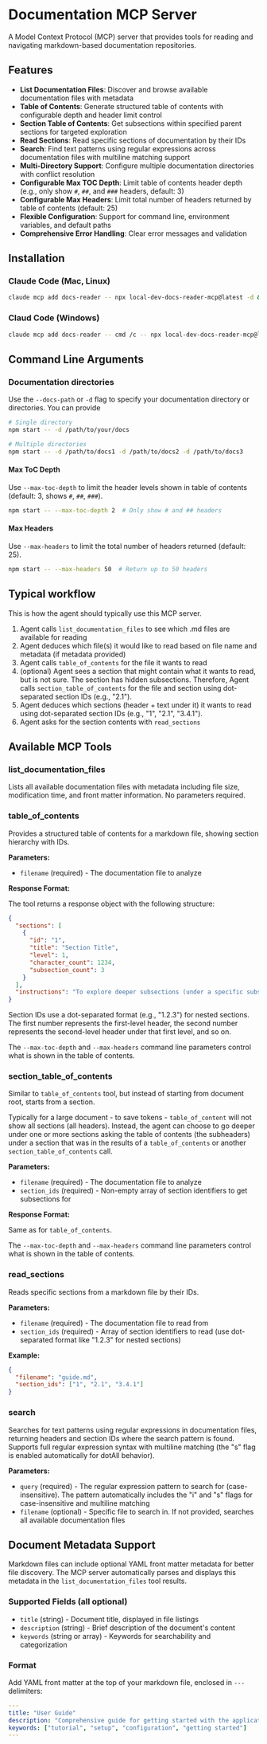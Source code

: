 # Documentation MCP Server

A Model Context Protocol (MCP) server that provides tools for reading and navigating markdown-based documentation repositories.

## Features

- **List Documentation Files**: Discover and browse available documentation files with metadata
- **Table of Contents**: Generate structured table of contents with configurable depth and header limit control
- **Section Table of Contents**: Get subsections within specified parent sections for targeted exploration
- **Read Sections**: Read specific sections of documentation by their IDs
- **Search**: Find text patterns using regular expressions across documentation files with multiline matching support
- **Multi-Directory Support**: Configure multiple documentation directories with conflict resolution
- **Configurable Max TOC Depth**: Limit table of contents header depth (e.g., only show `#`, `##`, and `###` headers, default: 3)
- **Configurable Max Headers**: Limit total number of headers returned by table of contents (default: 25)
- **Flexible Configuration**: Support for command line, environment variables, and default paths
- **Comprehensive Error Handling**: Clear error messages and validation

## Installation

### Claude Code (Mac, Linux)
```bash
claude mcp add docs-reader -- npx local-dev-docs-reader-mcp@latest -d &lt;documentation_directory> 
```

### Claud Code (Windows)
```bash
claude mcp add docs-reader -- cmd /c -- npx local-dev-docs-reader-mcp@latest -d &lt;documentation_directory> 
```

## Command Line Arguments

### Documentation directories

Use the `--docs-path` or `-d` flag to specify your documentation directory or directories. You can provide 

```bash
# Single directory
npm start -- -d /path/to/your/docs

# Multiple directories
npm start -- -d /path/to/docs1 -d /path/to/docs2 -d /path/to/docs3
```

#### Max ToC Depth

Use `--max-toc-depth` to limit the header levels shown in table of contents (default: 3, shows `#`, `##`, `###`).

```bash
npm start -- --max-toc-depth 2  # Only show # and ## headers
```

#### Max Headers

Use `--max-headers` to limit the total number of headers returned (default: 25).

```bash
npm start -- --max-headers 50  # Return up to 50 headers
```

## Typical workflow

This is how the agent should typically use this MCP server.

1. Agent calls `list_documentation_files` to see which .md files are available for reading
2. Agent deduces which file(s) it would like to read based on file name and metadata (if metadata provided)
3. Agent calls `table_of_contents` for the file it wants to read
4. (optional) Agent sees a section that might contain what it wants to read, but is not sure. The section has hidden subsections. Therefore, Agent calls `section_table_of_contents` for the file and section using dot-separated section IDs (e.g., "2.1").
5. Agent deduces which sections (header + text under it) it wants to read using dot-separated section IDs (e.g., "1", "2.1", "3.4.1").
6. Agent asks for the section contents with `read_sections`


## Available MCP Tools

### list_documentation_files
Lists all available documentation files with metadata including file size, modification time, and front matter information.
No parameters required.

### table_of_contents
Provides a structured table of contents for a markdown file, showing section hierarchy with IDs.

**Parameters:**
- `filename` (required) - The documentation file to analyze

**Response Format:**

The tool returns a response object with the following structure:
```json
{
  "sections": [
    {
      "id": "1",
      "title": "Section Title",
      "level": 1,
      "character_count": 1234,
      "subsection_count": 3
    }
  ],
  "instructions": "To explore deeper subsections (under a specific subsection that are not currently shown (the \"subsection_count\" is > 0), use the section_table_of_contents tool with the section IDs of interest.)"
}
```

Section IDs use a dot-separated format (e.g., "1.2.3") for nested sections. The first number represents the first-level header, the second number represents the second-level header under that first level, and so on.

The `--max-toc-depth` and `--max-headers` command line parameters control what is shown in the table of contents.


### section_table_of_contents
Similar to `table_of_contents` tool, but instead of starting from document root, starts from a section.

Typically for a large document - to save tokens - `table_of_content` will not show all sections (all headers). Instead, the agent can choose to go deeper under one or more sections asking the table of contents (the subheaders) under a section that was in the results of a `table_of_contents` or another `section_table_of_contents` call.

**Parameters:**
- `filename` (required) - The documentation file to analyze
- `section_ids` (required) - Non-empty array of section identifiers to get subsections for

**Response Format:**

Same as for `table_of_contents`.

The `--max-toc-depth` and `--max-headers` command line parameters control what is shown in the table of contents.


### read_sections
Reads specific sections from a markdown file by their IDs.

**Parameters:**
- `filename` (required) - The documentation file to read from
- `section_ids` (required) - Array of section identifiers to read (use dot-separated format like "1.2.3" for nested sections)

**Example:**
```json
{
  "filename": "guide.md",
  "section_ids": ["1", "2.1", "3.4.1"]
}
```

### search
Searches for text patterns using regular expressions in documentation files, returning headers and section IDs where the search pattern is found. Supports full regular expression syntax with multiline matching (the "s" flag is enabled automatically for dotAll behavior).

**Parameters:**
- `query` (required) - The regular expression pattern to search for (case-insensitive). The pattern automatically includes the "i" and "s" flags for case-insensitive and multiline matching
- `filename` (optional) - Specific file to search in. If not provided, searches all available documentation files

## Document Metadata Support

Markdown files can include optional YAML front matter metadata for better file discovery. The MCP server automatically parses and displays this metadata in the `list_documentation_files` tool results.

### Supported Fields (all optional)

- `title` (string) - Document title, displayed in file listings
- `description` (string) - Brief description of the document's content
- `keywords` (string or array) - Keywords for searchability and categorization

### Format

Add YAML front matter at the top of your markdown file, enclosed in `---` delimiters:

```yaml
---
title: "User Guide"
description: "Comprehensive guide for getting started with the application"
keywords: ["tutorial", "setup", "configuration", "getting started"]
---
```